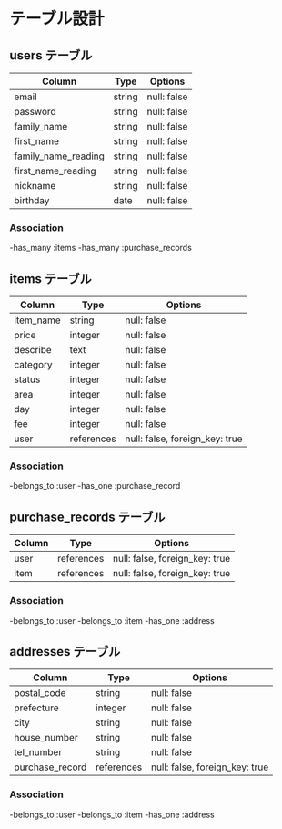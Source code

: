 # テーブル設計

## users テーブル

| Column              | Type    | Options     |
| ------------------- | ------- | ----------- |
| email               | string  | null: false |
| password            | string  | null: false |
| family_name         | string  | null: false |
| first_name          | string  | null: false |
| family_name_reading | string  | null: false |
| first_name_reading  | string  | null: false |
| nickname            | string  | null: false |
| birthday            | date    | null: false |

### Association

-has_many :items
-has_many :purchase_records


## items テーブル

| Column    | Type       | Options                        |
| --------- | ---------- | ------------------------------ |
| item_name | string     | null: false                    |
| price     | integer    | null: false                    |
| describe  | text       | null: false                    |
| category  | integer    | null: false                    |
| status    | integer    | null: false                    |
| area      | integer    | null: false                    |
| day       | integer    | null: false                    |
| fee       | integer    | null: false                    |
| user      | references | null: false, foreign_key: true |

### Association

-belongs_to :user
-has_one :purchase_record


## purchase_records テーブル

| Column    | Type       | Options                        |
| --------- | ---------- | ------------------------------ |
| user      | references | null: false, foreign_key: true |
| item      | references | null: false, foreign_key: true |

### Association

-belongs_to :user
-belongs_to :item
-has_one :address


## addresses テーブル

| Column          | Type       | Options                        |
| --------------- | ---------- | ------------------------------ |
| postal_code     | string     | null: false                    |
| prefecture      | integer    | null: false                    |
| city            | string     | null: false                    |
| house_number    | string     | null: false                    |
| tel_number      | string     | null: false                    |
| purchase_record | references | null: false, foreign_key: true |

### Association

-belongs_to :user
-belongs_to :item
-has_one :address